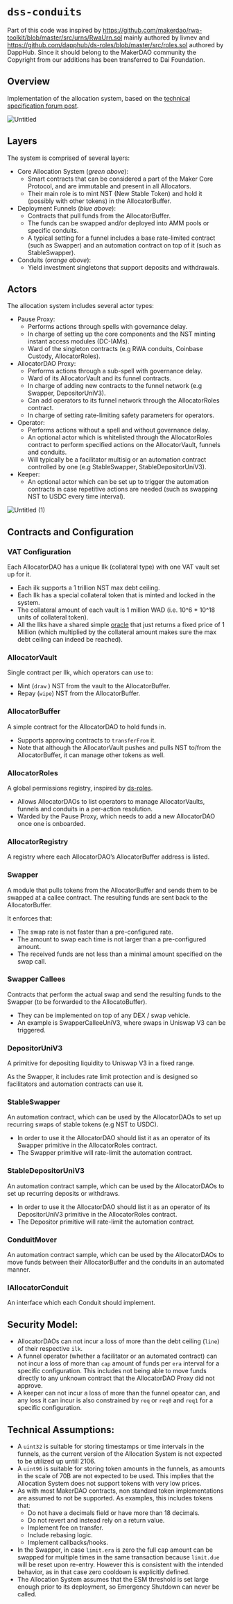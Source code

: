 # `dss-conduits`

Part of this code was inspired by https://github.com/makerdao/rwa-toolkit/blob/master/src/urns/RwaUrn.sol mainly authored by livnev and https://github.com/dapphub/ds-roles/blob/master/src/roles.sol authored by DappHub.
Since it should belong to the MakerDAO community the Copyright from our additions has been transferred to Dai Foundation.

## Overview
Implementation of the allocation system, based on the [technical specification forum post](https://forum.makerdao.com/t/preliminary-technical-specification-of-the-allocation-system/20921
).

![Untitled](https://github.com/makerdao/dss-allocator/assets/130549691/388f20fa-2d0c-484b-b716-fe4fa742115b)


## Layers
The system is comprised of several layers:

- Core Allocation System (*green above*):
    - Smart contracts that can be considered a part of the Maker Core Protocol, and are immutable and present in all Allocators.
    - Their main role is to mint NST (New Stable Token) and hold it (possibly with other tokens) in the AllocatorBuffer.
- Deployment Funnels (*blue above*):
    - Contracts that pull funds from the AllocatorBuffer.
    - The funds can be swapped and/or deployed into AMM pools or specific conduits.
    - A typical setting for a funnel includes a base rate-limited contract (such as Swapper) and an automation contract on top of it (such as StableSwapper).
- Conduits (*orange above*):
    - Yield investment singletons that support deposits and withdrawals.

## Actors
The allocation system includes several actor types:

- Pause Proxy:
    - Performs actions through spells with governance delay.
    - In charge of setting up the core components and the NST minting instant access modules (DC-IAMs).
    - Ward of the singleton contracts (e.g RWA conduits, Coinbase Custody, AllocatorRoles).
- AllocatorDAO Proxy:
    - Performs actions through a sub-spell with governance delay.
    - Ward of its AllocatorVault and its funnel contracts.
    - In charge of adding new contracts to the funnel network (e.g Swapper, DepositorUniV3).
    - Can add operators to its funnel network through the AllocatorRoles contract.
    - In charge of setting rate-limiting safety parameters for operators.
- Operator:
    - Performs actions without a spell and without governance delay.
    - An optional actor which is whitelisted through the AllocatorRoles contract to perform specified actions on the AllocatorVault, funnels and conduits.
    - Will typically be a facilitator multisig or an automation contract controlled by one (e.g StableSwapper, StableDepositorUniV3).
- Keeper:
    - An optional actor which can be set up to trigger the automation contracts in case repetitive actions are needed (such as swapping NST to USDC every time interval).

![Untitled (1)](https://github.com/makerdao/dss-allocator/assets/130549691/c677928b-32f4-4000-b6ed-e3798caa9c5c)

## Contracts and Configuration
### VAT Configuration

Each AllocatorDAO has a unique Ilk (collateral type) with one VAT vault set up for it.

- Each ilk supports a 1 trillion NST max debt ceiling.
- Each Ilk has a special collateral token that is minted and locked in the system.
- The collateral amount of each vault is 1 million WAD (i.e. 10^6 * 10^18 units of collateral token).
- All the Ilks have a shared simple [oracle](https://github.com/makerdao/dss-allocator/blob/dev/src/AllocatorOracle.sol) that just returns a fixed price of 1 Million (which multiplied by the collateral amount makes sure the max debt ceiling can indeed be reached).

### AllocatorVault

Single contract per Ilk, which operators can use to:

- Mint (`draw` ) NST from the vault to the AllocatorBuffer.
- Repay (`wipe`) NST from the AllocatorBuffer.

### AllocatorBuffer

A simple contract for the AllocatorDAO to hold funds in.

- Supports approving contracts to `transferFrom` it.
- Note that although the AllocatorVault pushes and pulls NST to/from the AllocatorBuffer, it can manage other tokens as well.

### AllocatorRoles

A global permissions registry, inspired by [ds-roles](https://github.com/dapphub/ds-roles).

- Allows AllocatorDAOs to list operators to manage AllocatorVaults, funnels and conduits in a per-action resolution.
- Warded by the Pause Proxy, which needs to add a new AllocatorDAO once one is onboarded.

### AllocatorRegistry

A registry where each AllocatorDAO’s AllocatorBuffer address is listed.

### Swapper

A module that pulls tokens from the AllocatorBuffer and sends them to be swapped at a callee contract. The resulting funds are sent back to the AllocatorBuffer.

It enforces that:

- The swap rate is not faster than a pre-configured rate.
- The amount to swap each time is not larger than a pre-configured amount.
- The received funds are not less than a minimal amount specified on the swap call.

### Swapper Callees

Contracts that perform the actual swap and send the resulting funds to the Swapper (to be forwarded to the AllocatoBuffer).

- They can be implemented on top of any DEX / swap vehicle.
- An example is SwapperCalleeUniV3, where swaps in Uniswap V3 can be triggered.

### DepositorUniV3

A primitive for depositing liquidity to Uniswap V3 in a fixed range. 

As the Swapper, it includes rate limit protection and is designed so facilitators and automation contracts can use it.

### StableSwapper

An automation contract, which can be used by the AllocatorDAOs to set up recurring swaps of stable tokens (e.g NST to USDC).

- In order to use it the AllocatorDAO should list it as an operator of its Swapper primitive in the AllocatorRoles contract.
- The Swapper primitive will rate-limit the automation contract.

### StableDepositorUniV3

An automation contract sample, which can be used by the AllocatorDAOs to set up recurring deposits or withdraws. 

- In order to use it the AllocatorDAO should list it as an operator of its DepositorUniV3 primitive in the AllocatorRoles contract.
- The Depositor primitive will rate-limit the automation contract.

### ConduitMover

An automation contract sample, which can be used by the AllocatorDAOs to move funds between their AllocatorBuffer and the conduits in an automated manner.

### IAllocatorConduit

An interface which each Conduit should implement.

## Security Model:
- AllocatorDAOs can not incur a loss of more than the debt ceiling (`line`) of their respective `ilk`.
- A funnel operator (whether a facilitator or an automated contract) can not incur a loss of more than `cap` amount of funds per `era` interval for a specific configuration. This includes not being able to move funds directly to any unknown contract that the AllocatorDAO Proxy did not approve.
- A keeper can not incur a loss of more than the funnel opeator can, and any loss it can incur is also constrained by `req` or `req0` and `req1` for a specific configuration.

## Technical Assumptions:
- A `uint32` is suitable for storing timestamps or time intervals in the funnels, as the current version of the Allocation System is not expected to be utilized up untill 2106.
- A `uint96` is suitable for storing token amounts in the funnels, as amounts in the scale of 70B are not expected to be used. This implies that the Allocation System does not support tokens with very low prices.
- As with most MakerDAO contracts, non standard token implementations are assumed to not be supported. As examples, this includes tokens that:
  * Do not have a decimals field or have more than 18 decimals.
  * Do not revert and instead rely on a return value.
  * Implement fee on transfer.
  * Include rebasing logic.
  * Implement callbacks/hooks.
- In the Swapper, in case `limit.era` is zero the full cap amount can be swapped for multiple times in the same transaction because `limit.due` will be reset upon re-entry. However this is  consistent with the intended behavior, as in that case zero cooldown is explicitly defined.
- The Allocation System assumes that the ESM threshold is set large enough prior to its deployment, so Emergency Shutdown can never be called.
